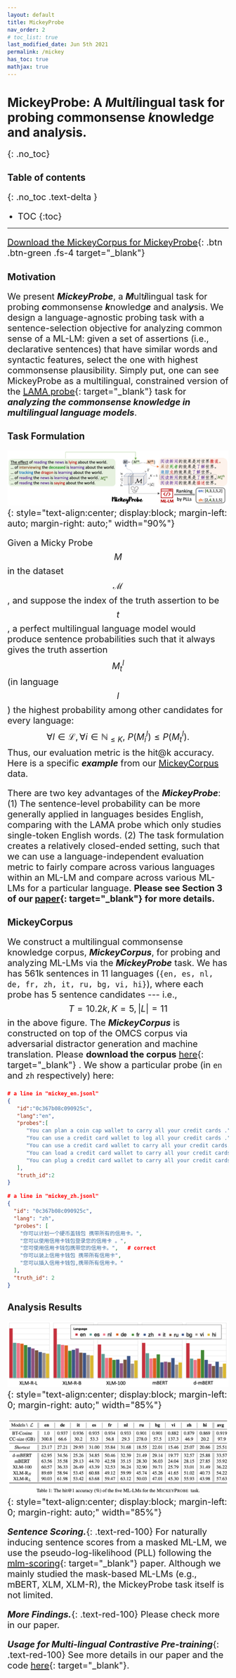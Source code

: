 ```yaml
---
layout: default
title: MickeyProbe
nav_order: 2
# toc_list: true
last_modified_date: Jun 5th 2021
permalink: /mickey
has_toc: true
mathjax: true
---
```


<style>
p, li{
    font-size: 20px;
}
</style>

# MickeyProbe: A ***M***ult***i***lingual task for probing ***c***ommonsense ***k***nowledg***e*** and anal***y***sis.
{: .no_toc}


## Table of contents
{: .no_toc .text-delta }

- TOC
{:toc}

---


[Download the MickeyCorpus for MickeyProbe](https://forms.gle/fCxN1YAyqKpQ4cXNA){: .btn .btn-green .fs-4 target="_blank"} 



## Motivation
We present ***MickeyProbe***, a ***M***ult***i***lingual task for probing ***c***ommonsense ***k***nowledg***e*** and anal***y***sis.
We design a language-agnostic probing task with a sentence-selection objective for analyzing common sense of a ML-LM: given a set of assertions (i.e., declarative sentences) that have similar words and syntactic features, select the one with highest commonsense plausibility.
Simply put, one can see MickeyProbe as a multilingual, constrained version of the [LAMA probe](https://github.com/facebookresearch/LAMA){: target="_blank"} task for ***analyzing the commonsense knowledge in multilingual language models***.

## Task Formulation 

![Mickey](images/mickey.png){: style="text-align:center; display:block; margin-left: auto; margin-right: auto;" width="90%"}



Given a Micky Probe $${M}$$ in the dataset $$\mathcal{M}$$, and suppose the index of the truth assertion to be $$t$$, 
a perfect multilingual language model would produce sentence probabilities such that it always gives the truth assertion $${M}^l_t$$ (in language $$l$$) the highest probability among other candidates for every language: $$\forall l\in \mathcal{L}, \forall i\in \mathbb{N}_{\leq K},~ P({M}^l_i) \leq P({M}^l_t).    $$
Thus, our evaluation metric is the hit@k accuracy. Here is a specific ***example*** from our [MickeyCorpus](#mickeycorpus) data.

 

There are two key advantages of the ***MickeyProbe***: (1) The sentence-level probability can be more generally applied in languages besides English, comparing with the LAMA probe which only studies single-token English words.
(2) The task formulation creates a relatively closed-ended setting, such that we can use a language-independent evaluation metric to fairly compare across various languages within an ML-LM and compare across various ML-LMs for a particular language. **Please see Section 3 of our [paper](){: target="_blank"} for more details.**


## MickeyCorpus

We construct a multilingual commonsense knowledge corpus, ***MickeyCorpus***, for probing and analyzing ML-LMs via the ***MickeyProbe*** task. 
We has has 561k sentences in 11 languages (`{en, es, nl, de, fr, zh, it, ru, bg, vi, hi}`), where each probe has 5 sentence candidates --- i.e., $$T=10.2k, K=5, |L|=11$$ in the above figure. 
The ***MickeyCorpus*** is constructed on top of the OMCS corpus via adversarial distractor generation and machine translation.
Please **download the corpus** [here](https://forms.gle/fCxN1YAyqKpQ4cXNA){: target="_blank"} 
. We show a particular probe (in `en` and `zh` respectively) here:

<!-- <table>
<tr>
<td markdown="block" class="fs-"> -->
```json
# a line in "mickey_en.jsonl"
{
   "id":"0c367b08c090925c",
   "lang":"en",
   "probes":[
      "You can plan a coin cap wallet to carry all your credit cards .",
      "You can use a credit card wallet to log all your credit cards .",  
      "You can use a credit card wallet to carry all your credit cards.", # correct
      "You can load a credit card wallet to carry all your credit cards .",
      "You can plug a credit card wallet to carry all your credit cards ."
   ],
   "truth_id":2
}
```

<!-- </td>
<td markdown="block" class="fs-4"> -->
```json
# a line in "mickey_zh.jsonl"
{
  "id": "0c367b08c090925c",
  "lang": "zh",
  "probes": [
    "你可以计划一个硬币盖钱包 携带所有的信用卡。",
    "您可以使用信用卡钱包登录您的信用卡 。",
    "您可使用信用卡钱包携带您的信用卡。",   # correct
    "你可以装上信用卡钱包 携带所有信用卡",
    "您可以插入信用卡钱包,携带所有信用卡。"
  ],
  "truth_id": 2
}
```
<!-- </td>
</tr>
</table> -->

## Analysis Results 

![Mickey](images/probe_hit1_hist.png){: style="text-align:center; display:block; margin-left: 0; margin-right: auto;" width="85%"}

![Mickey](images/probe_hit1.png){: style="text-align:center; display:block; margin-left: 0; margin-right: auto;" width="85%"}


***Sentence Scoring.***{: .text-red-100}
For naturally inducing sentence scores from a masked ML-LM,
we use the pseudo-log-likelihood (PLL) following the [mlm-scoring](https://www.aclweb.org/anthology/2020.acl-main.240/){: target="_blank"} paper.
Although we mainly studied the mask-based ML-LMs (e.g., mBERT, XLM, XLM-R), the MickeyProbe task itself is not limited.

***More Findings.***{: .text-red-100}
Please check more in our paper.

***Usage for Multi-lingual Contrastive Pre-training***{: .text-red-100}
See more details in our paper and the code [here](https://github.com/INK-USC/XCSR/tree/main/mcp_generation){: target="_blank"}.